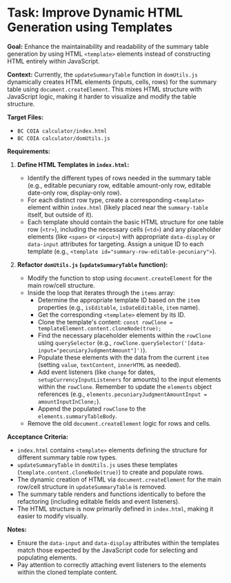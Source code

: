 # Task: Improve Dynamic HTML Generation using Templates

**Goal:** Enhance the maintainability and readability of the summary table generation by using HTML `<template>` elements instead of constructing HTML entirely within JavaScript.

**Context:**
Currently, the `updateSummaryTable` function in `domUtils.js` dynamically creates HTML elements (inputs, cells, rows) for the summary table using `document.createElement`. This mixes HTML structure with JavaScript logic, making it harder to visualize and modify the table structure.

**Target Files:**
*   `BC COIA calculator/index.html`
*   `BC COIA calculator/domUtils.js`

**Requirements:**

1.  **Define HTML Templates in `index.html`:**
    *   Identify the different types of rows needed in the summary table (e.g., editable pecuniary row, editable amount-only row, editable date-only row, display-only row).
    *   For each distinct row type, create a corresponding `<template>` element within `index.html` (likely placed near the `summary-table` itself, but outside of it).
    *   Each template should contain the basic HTML structure for one table row (`<tr>`), including the necessary cells (`<td>`) and any placeholder elements (like `<span>` or `<input>`) with appropriate `data-display` or `data-input` attributes for targeting. Assign a unique ID to each template (e.g., `<template id="summary-row-editable-pecuniary">`).

2.  **Refactor `domUtils.js` (`updateSummaryTable` function):**
    *   Modify the function to stop using `document.createElement` for the main row/cell structure.
    *   Inside the loop that iterates through the `items` array:
        *   Determine the appropriate template ID based on the `item` properties (e.g., `isEditable`, `isDateEditable`, `item` name).
        *   Get the corresponding `<template>` element by its ID.
        *   Clone the template's content: `const rowClone = templateElement.content.cloneNode(true);`
        *   Find the necessary placeholder elements within the `rowClone` using `querySelector` (e.g., `rowClone.querySelector('[data-input="pecuniaryJudgmentAmount"]')`).
        *   Populate these elements with the data from the current `item` (setting `value`, `textContent`, `innerHTML` as needed).
        *   Add event listeners (like `change` for dates, `setupCurrencyInputListeners` for amounts) to the input elements within the `rowClone`. Remember to update the `elements` object references (e.g., `elements.pecuniaryJudgmentAmountInput = amountInputInClone;`).
        *   Append the populated `rowClone` to the `elements.summaryTableBody`.
    *   Remove the old `document.createElement` logic for rows and cells.

**Acceptance Criteria:**
*   `index.html` contains `<template>` elements defining the structure for different summary table row types.
*   `updateSummaryTable` in `domUtils.js` uses these templates (`template.content.cloneNode(true)`) to create and populate rows.
*   The dynamic creation of HTML via `document.createElement` for the main row/cell structure in `updateSummaryTable` is removed.
*   The summary table renders and functions identically to before the refactoring (including editable fields and event listeners).
*   The HTML structure is now primarily defined in `index.html`, making it easier to modify visually.

**Notes:**
*   Ensure the `data-input` and `data-display` attributes within the templates match those expected by the JavaScript code for selecting and populating elements.
*   Pay attention to correctly attaching event listeners to the elements within the cloned template content.
